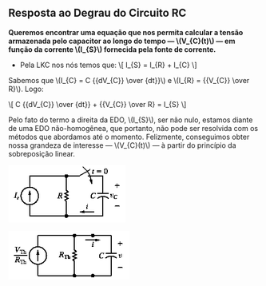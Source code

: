 ## Resposta ao Degrau do Circuito RC

<div class="grid-66-33">

<div class="grid-element regular">


**Queremos encontrar uma equação que nos permita calcular a tensão armazenada pelo capacitor ao longo do tempo — \\(V_{C}(t)\\) — em função da corrente \\(I_{S}\\) fornecida pela fonte de corrente.**

- Pela LKC nos nós temos que:
\\[
    I_{S} = I_{R} + I_{C}
\\]

Sabemos que \\(I_{C} = C {{dV_{C}} \over {dt}}\\) e \\(I_{R} = {{V_{C}} \over R}\\). Logo:

\\[
C {{dV_{C}} \over {dt}} + {{V_{C}} \over R} = I_{S}
\\]

Pelo fato do termo a direita da EDO, \\(I_{S}\\), ser não nulo, estamos diante de uma EDO não-homogênea, que portanto, não pode ser resolvida com os métodos que abordamos até o momento. Felizmente, conseguimos obter nossa grandeza de interesse — \\(V_{C}(t)\\) — à partir do princípio da sobreposição linear.


</div>

<div class="grid-element">

<!-- _class: transparent -->
![grid-img](./img/rc-degrau.png)

<!-- _class: transparent -->
![grid-img](./img/rc-resposta-degrau-circuito-equivalente.png)

</div>

</div>
